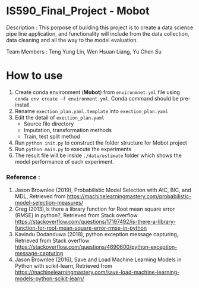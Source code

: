 # IS590_Final_Project - Mobot
Description : This porpose of building this project is to create a data science pipe line application,
and functionality will include from the data collection, data cleaning and all the way to the model evaluation.

Team Members : Teng Yung Lin, Wen Hsuan Liang, Yu Chen Su

# How to use

1. Create conda environment (**Mobot**) from `environmnet.yml` file using `conda env create -f environment.yml`. Conda command should be pre-install.
2. Rename `exection_plan.yaml.template` into `exection_plan.yaml`
3. Edit the detail of `exection_plan.yaml`
    - Source file directory
    - Imputation, transformation methods
    - Train, test split method
4. Run `python init.py` to construct the folder structure for Mobot project
5. Run `python main.py` to execute the experiments
6. The result file will be inside `./data/estimate` folder which shows the model performance of each experiment.

### Reference :
1. Jason Brownlee (2019), Probabilistic Model Selection with AIC, BIC, and MDL, Retrieved from https://machinelearningmastery.com/probabilistic-model-selection-measures/
2. Greg (2013),Is there a library function for Root mean square error (RMSE) in python?, Retrieved from Stack overflow
https://stackoverflow.com/questions/17197492/is-there-a-library-function-for-root-mean-square-error-rmse-in-python
3. Kavindu Dodanduwa (2018), python exception message capturing, Retrieved from Stack overflow
https://stackoverflow.com/questions/4690600/python-exception-message-capturing
4. Jason Brownlee (2016), Save and Load Machine Learning Models in Python with scikit-learn, Retrieved from
https://machinelearningmastery.com/save-load-machine-learning-models-python-scikit-learn/
